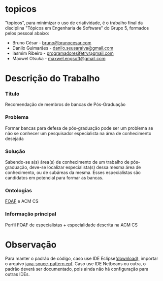 # topicos
"topicos", para minimizar o uso de criatividade, é o trabalho final da disciplina "Tópicos em Engenharia de Software" do Grupo 5, formados pelos pessoal abaixo:

* Bruno César - <bruno@brunocesar.com>
* Danilo Guimarães - <danilo.seusaraiva@gmail.com>
* Iasmim Ribeiro - <programadoresifetrv@gmail.com>
* Maxwel Otsuka - <maxwel.engsoft@gmail.com>

# Descrição do Trabalho
### Título
Recomendação de membros de bancas de Pós-Graduação

### Problema
Formar bancas para defesa de pós-graduação pode ser um problema se não se conhecer um pesquisador especialista na área de conhecimento desejada

### Solução
Sabendo-se a(s) área(s) de conhecimento de um trabalho de pós-graduação, deve-se localizar especialista(s) dessa mesma área de conhecimento, ou de subáreas da mesma. Esses especialistas são candidatos em potencial para formar as bancas.

### Ontologias
[FOAF](http://www.foaf-project.org/) e ACM CS

### Informação principal
Perfil [FOAF](http://www.foaf-project.org/) de especialistas + especialidade descrita na ACM CS

# Observação
Para manter o padrão de código, caso use IDE Eclipse([download](http://www.eclipse.org/downloads/)), importar o arquivo [java-souce-pattern.epf](https://github.com/brunocesarsilva/topicos/blob/master/java-souce-pattern.epf). Caso use IDE Netbeans ou outra, o padrão deverá ser documentado, pois ainda não há configuração para outras IDEs.